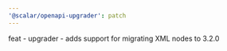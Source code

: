 ```yaml
---
'@scalar/openapi-upgrader': patch
---
```


feat - upgrader - adds support for migrating XML nodes to 3.2.0
